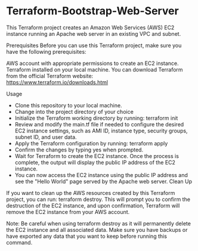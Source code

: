 # Terraform-Bootstrap-Web-Server

This Terraform project creates an Amazon Web Services (AWS) EC2 instance running an Apache web server in an existing VPC and subnet.

Prerequisites
Before you can use this Terraform project, make sure you have the following prerequisites:

AWS account with appropriate permissions to create an EC2 instance.
Terraform installed on your local machine. You can download Terraform from the official Terraform website: https://www.terraform.io/downloads.html

Usage
- Clone this repository to your local machine.
- Change into the project directory of your choice
- Initialize the Terraform working directory by running: terraform init
- Review and modify the main.tf file if needed to configure the desired EC2 instance settings, such as AMI ID, instance type, security groups, subnet ID, and user data.
- Apply the Terraform configuration by running: terraform apply
- Confirm the changes by typing yes when prompted.
- Wait for Terraform to create the EC2 instance. Once the process is complete, the output will display the public IP address of the EC2 instance.
- You can now access the EC2 instance using the public IP address and see the "Hello World" page served by the Apache web server.
  Clean Up
  
If you want to clean up the AWS resources created by this Terraform project, you can run: terraform destroy. This will prompt you to confirm the destruction of the EC2 instance, and upon confirmation, Terraform will remove the EC2 instance from your AWS account.

Note: Be careful when using terraform destroy as it will permanently delete the EC2 instance and all associated data. Make sure you have backups or have exported any data that you want to keep before running this command.

